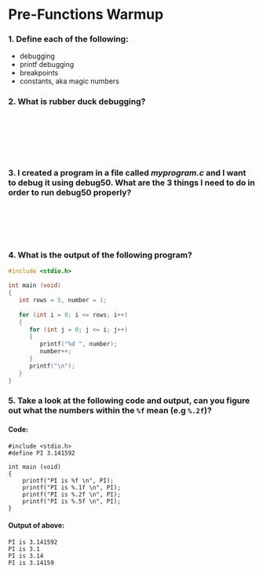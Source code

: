 # Pre-Functions Warmup

### 1. Define each of the following:
  * debugging
  * printf debugging
  * breakpoints
  * constants, aka magic numbers
&nbsp;  

### 2. What is rubber duck debugging?

&nbsp;  
&nbsp;  
&nbsp;  
&nbsp;  
&nbsp;  

### 3. I created a program in a file called ***myprogram.c*** and I want to debug it using debug50. What are the 3 things I need to do in order to run debug50 properly?

&nbsp;  
&nbsp;  
&nbsp;  
&nbsp;  

### 4. What is the output of the following program?

```c
#include <stdio.h>

int main (void) 
{
   int rows = 5, number = 1;
   
   for (int i = 0; i <= rows; i++) 
   {
      for (int j = 0; j <= i; j++) 
      {
         printf("%d ", number);
         number++;
      }
      printf("\n");
   }
}

 ```
 
 ### 5. Take a look at the following code and output, can you figure out what the numbers within the `%f` mean (e.g `%.2f`)? 

#### Code:
```
#include <stdio.h>
#define PI 3.141592

int main (void)
{
    printf("PI is %f \n", PI);
    printf("PI is %.1f \n", PI);
    printf("PI is %.2f \n", PI);
    printf("PI is %.5f \n", PI);
}
```
#### Output of above:
```
PI is 3.141592
PI is 3.1
PI is 3.14
PI is 3.14159
```
